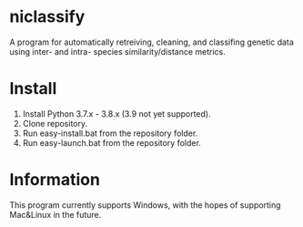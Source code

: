 # niclassify

A program for automatically retreiving, cleaning, and classifing genetic data using inter- and intra- species similarity/distance metrics.

# Install

1. Install Python 3.7.x - 3.8.x (3.9 not yet supported).
2. Clone repository.
3. Run easy-install.bat from the repository folder.
4. Run easy-launch.bat from the repository folder.

# Information

This program currently supports Windows, with the hopes of supporting Mac&Linux in the future.
